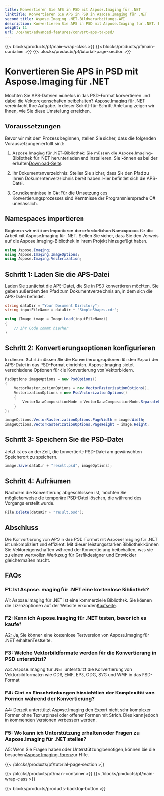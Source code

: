 ```yaml
---
title: Konvertieren Sie APS in PSD mit Aspose.Imaging für .NET
linktitle: Konvertieren Sie APS in PSD in Aspose.Imaging für .NET
second_title: Aspose.Imaging .NET-Bildverarbeitungs-API
description: Konvertieren Sie APS in PSD mit Aspose.Imaging für .NET. Behalten Sie die Vektoreigenschaften während der Konvertierung bei.
weight: 11
url: /de/net/advanced-features/convert-aps-to-psd/
---
```


{{< blocks/products/pf/main-wrap-class >}}
{{< blocks/products/pf/main-container >}}
{{< blocks/products/pf/tutorial-page-section >}}

# Konvertieren Sie APS in PSD mit Aspose.Imaging für .NET

Möchten Sie APS-Dateien mühelos in das PSD-Format konvertieren und dabei die Vektoreigenschaften beibehalten? Aspose.Imaging für .NET vereinfacht Ihre Aufgabe. In dieser Schritt-für-Schritt-Anleitung zeigen wir Ihnen, wie Sie diese Umstellung erreichen. 

## Voraussetzungen

Bevor wir mit dem Prozess beginnen, stellen Sie sicher, dass die folgenden Voraussetzungen erfüllt sind:

1.  Aspose.Imaging für .NET-Bibliothek: Sie müssen die Aspose.Imaging-Bibliothek für .NET herunterladen und installieren. Sie können es bei der erhalten[Download-Seite](https://releases.aspose.com/imaging/net/).

2. Ihr Dokumentenverzeichnis: Stellen Sie sicher, dass Sie den Pfad zu Ihrem Dokumentenverzeichnis bereit haben. Hier befindet sich die APS-Datei.

3. Grundkenntnisse in C#: Für die Umsetzung des Konvertierungsprozesses sind Kenntnisse der Programmiersprache C# unerlässlich.

## Namespaces importieren

Beginnen wir mit dem Importieren der erforderlichen Namespaces für die Arbeit mit Aspose.Imaging für .NET. Stellen Sie sicher, dass Sie den Verweis auf die Aspose.Imaging-Bibliothek in Ihrem Projekt hinzugefügt haben.

```csharp
using Aspose.Imaging;
using Aspose.Imaging.ImageOptions;
using Aspose.Imaging.Vectorization;
```

## Schritt 1: Laden Sie die APS-Datei

Laden Sie zunächst die APS-Datei, die Sie in PSD konvertieren möchten. Sie geben außerdem den Pfad zum Dokumentverzeichnis an, in dem sich die APS-Datei befindet.

```csharp
string dataDir = "Your Document Directory";
string inputFileName = dataDir + "SimpleShapes.cdr";

using (Image image = Image.Load(inputFileName))
{
    // Ihr Code kommt hierher
}
```

## Schritt 2: Konvertierungsoptionen konfigurieren

In diesem Schritt müssen Sie die Konvertierungsoptionen für den Export der APS-Datei in das PSD-Format einrichten. Aspose.Imaging bietet verschiedene Optionen für die Konvertierung von Vektorbildern.

```csharp
PsdOptions imageOptions = new PsdOptions()
{
    VectorRasterizationOptions = new VectorRasterizationOptions(),
    VectorizationOptions = new PsdVectorizationOptions()
    {
        VectorDataCompositionMode = VectorDataCompositionMode.SeparateLayers
    }
};

imageOptions.VectorRasterizationOptions.PageWidth = image.Width;
imageOptions.VectorRasterizationOptions.PageHeight = image.Height;
```

## Schritt 3: Speichern Sie die PSD-Datei

Jetzt ist es an der Zeit, die konvertierte PSD-Datei am gewünschten Speicherort zu speichern.

```csharp
image.Save(dataDir + "result.psd", imageOptions);
```

## Schritt 4: Aufräumen

Nachdem die Konvertierung abgeschlossen ist, möchten Sie möglicherweise die temporäre PSD-Datei löschen, die während des Vorgangs erstellt wurde.

```csharp
File.Delete(dataDir + "result.psd");
```

## Abschluss

Die Konvertierung von APS in das PSD-Format mit Aspose.Imaging für .NET ist unkompliziert und effizient. Mit dieser leistungsstarken Bibliothek können Sie Vektoreigenschaften während der Konvertierung beibehalten, was sie zu einem wertvollen Werkzeug für Grafikdesigner und Entwickler gleichermaßen macht.

## FAQs

### F1: Ist Aspose.Imaging für .NET eine kostenlose Bibliothek?

 A1: Aspose.Imaging für .NET ist eine kommerzielle Bibliothek. Sie können die Lizenzoptionen auf der Website erkunden[Kaufseite](https://purchase.aspose.com/buy).

### F2: Kann ich Aspose.Imaging für .NET testen, bevor ich es kaufe?

 A2: Ja, Sie können eine kostenlose Testversion von Aspose.Imaging für .NET erhalten[Testseite](https://releases.aspose.com/imaging/net/).

### F3: Welche Vektorbildformate werden für die Konvertierung in PSD unterstützt?

A3: Aspose.Imaging für .NET unterstützt die Konvertierung von Vektorbildformaten wie CDR, EMF, EPS, ODG, SVG und WMF in das PSD-Format.

### F4: Gibt es Einschränkungen hinsichtlich der Komplexität von Formen während der Konvertierung?

A4: Derzeit unterstützt Aspose.Imaging den Export nicht sehr komplexer Formen ohne Texturpinsel oder offener Formen mit Strich. Dies kann jedoch in kommenden Versionen verbessert werden.

### F5: Wo kann ich Unterstützung erhalten oder Fragen zu Aspose.Imaging für .NET stellen?

 A5: Wenn Sie Fragen haben oder Unterstützung benötigen, können Sie die besuchen[Aspose.Imaging-Foren](https://forum.aspose.com/)zur Hilfe.

{{< /blocks/products/pf/tutorial-page-section >}}

{{< /blocks/products/pf/main-container >}}
{{< /blocks/products/pf/main-wrap-class >}}

{{< blocks/products/products-backtop-button >}}
